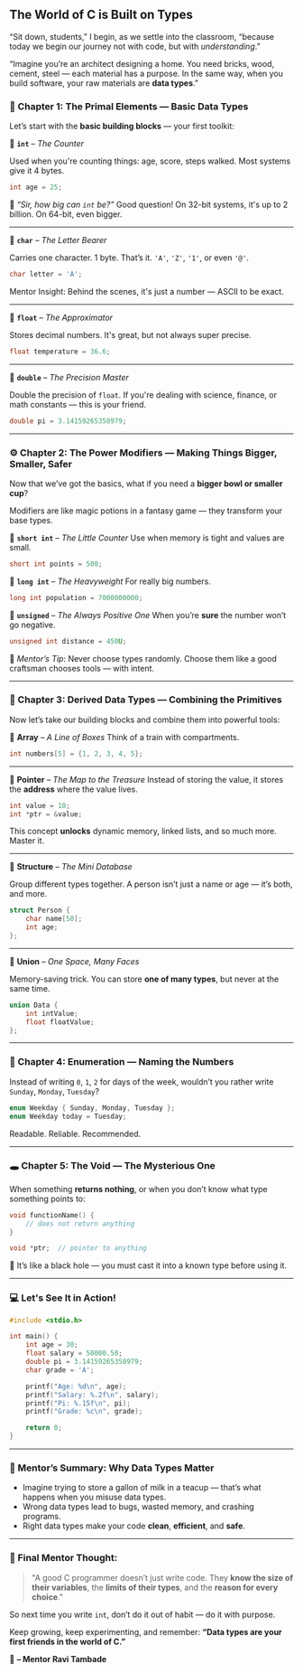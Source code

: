 
## The World of C is Built on Types

“Sit down, students,” I begin, as we settle into the classroom, “because today we begin our journey not with code, but with *understanding*.”

“Imagine you’re an architect designing a home. You need bricks, wood, cement, steel — each material has a purpose. In the same way, when you build software, your raw materials are **data types**.”

### 🌱 Chapter 1: The Primal Elements — Basic Data Types

Let’s start with the **basic building blocks** — your first toolkit:

🔹 **`int`** – *The Counter*

Used when you're counting things: age, score, steps walked. Most systems give it 4 bytes.

```c
int age = 25;
```

🧠 *“Sir, how big can `int` be?”*
Good question! On 32-bit systems, it's up to 2 billion. On 64-bit, even bigger.

---

🔹 **`char`** – *The Letter Bearer*

Carries one character. 1 byte. That’s it. `'A'`, `'Z'`, `'1'`, or even `'@'`.

```c
char letter = 'A';
```

Mentor Insight: Behind the scenes, it's just a number — ASCII to be exact.

---

🔹 **`float`** – *The Approximator*

Stores decimal numbers. It's great, but not always super precise.

```c
float temperature = 36.6;
```

---

🔹 **`double`** – *The Precision Master*

Double the precision of `float`. If you're dealing with science, finance, or math constants — this is your friend.

```c
double pi = 3.14159265358979;
```

---

### ⚙️ Chapter 2: The Power Modifiers — Making Things Bigger, Smaller, Safer

Now that we’ve got the basics, what if you need a **bigger bowl or smaller cup**?

Modifiers are like magic potions in a fantasy game — they transform your base types.

🔹 **`short int`** – *The Little Counter*
Use when memory is tight and values are small.

```c
short int points = 500;
```

🔹 **`long int`** – *The Heavyweight*
For really big numbers.

```c
long int population = 7000000000;
```

🔹 **`unsigned`** – *The Always Positive One*
When you’re **sure** the number won’t go negative.

```c
unsigned int distance = 450U;
```

📣 *Mentor’s Tip*: Never choose types randomly. Choose them like a good craftsman chooses tools — with intent.

---

### 🧩 Chapter 3: Derived Data Types — Combining the Primitives

Now let’s take our building blocks and combine them into powerful tools:

🔹 **Array** – *A Line of Boxes*
Think of a train with compartments.

```c
int numbers[5] = {1, 2, 3, 4, 5};
```

---

🔹 **Pointer** – *The Map to the Treasure*
Instead of storing the value, it stores the **address** where the value lives.

```c
int value = 10;
int *ptr = &value;
```

This concept **unlocks** dynamic memory, linked lists, and so much more. Master it.

---

🔹 **Structure** – *The Mini Database*

Group different types together. A person isn’t just a name or age — it’s both, and more.

```c
struct Person {
    char name[50];
    int age;
};
```

---

🔹 **Union** – *One Space, Many Faces*

Memory-saving trick. You can store **one of many types**, but never at the same time.

```c
union Data {
    int intValue;
    float floatValue;
};
```

---

### 🎨 Chapter 4: Enumeration — Naming the Numbers

Instead of writing `0`, `1`, `2` for days of the week, wouldn’t you rather write `Sunday`, `Monday`, `Tuesday`?

```c
enum Weekday { Sunday, Monday, Tuesday };
enum Weekday today = Tuesday;
```

Readable. Reliable. Recommended.

---

### 🕳️ Chapter 5: The Void — The Mysterious One

When something **returns nothing**, or when you don’t know what type something points to:

```c
void functionName() {
    // does not return anything
}

void *ptr;  // pointer to anything
```

🔎 It’s like a black hole — you must cast it into a known type before using it.

---

### 💻 Let's See It in Action!

```c
#include <stdio.h>

int main() {
    int age = 30;
    float salary = 50000.50;
    double pi = 3.14159265358979;
    char grade = 'A';

    printf("Age: %d\n", age);
    printf("Salary: %.2f\n", salary);
    printf("Pi: %.15f\n", pi);
    printf("Grade: %c\n", grade);

    return 0;
}
```

---

### 🧠 Mentor’s Summary: Why Data Types Matter

* Imagine trying to store a gallon of milk in a teacup — that’s what happens when you misuse data types.
* Wrong data types lead to bugs, wasted memory, and crashing programs.
* Right data types make your code **clean**, **efficient**, and **safe**.

---

### 🔔 Final Mentor Thought:

> "A good C programmer doesn’t just write code.
> They **know the size of their variables**, the **limits of their types**, and the **reason for every choice**."

So next time you write `int`, don’t do it out of habit — do it with purpose.

Keep growing, keep experimenting, and remember:
**“Data types are your first friends in the world of C.”**

🧡
**– Mentor Ravi Tambade**


